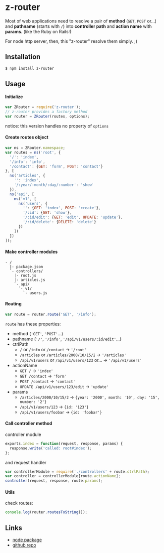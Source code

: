z-router
==

Most of web applications need to resolve a pair of **method** (`GET`, `POST` or...) and **pathname** (starts with `/`) into **controller path** and **action name** with **params**. (like the Ruby on Rails!)

For node http server, then, this "z-router" resolve them simply. ;)

## Installation
```sh
$ npm install z-router
```

## Usage

#### Initialize

```js
var ZRouter = require('z-router');
// z-router provides a factory method
var router = ZRouter(routes, options);
```

notice: this version handles no property of `options`

#### Create routes object

```js
var ns = ZRouter.namespace;
var routes = ns('root', {
  '/': 'index',
  '/info': 'info',
  '/contact': {GET: 'form', POST: 'contact'}
}, [
  ns('articles', {
    '': 'index',
    '/:year/:month/:day/:number': 'show'
  }),
  ns('api', [
    ns('v1', [
      ns('users', {
        '': {GET: 'index', POST: 'create'},
        '/:id': {GET: 'show'},
        '/:id/edit': {GET: 'edit', UPDATE: 'update'},
        '/:id/delete': {DELETE: 'delete'}
      })
    ])
  ])
]);
```

#### Make controller modules

```
- /
  |- package.json
  `- controllers/
    |- root.js
    |- articles.js
    `- api/
      `- v1/
        `- users.js
```

#### Routing

```js
var route = router.route('GET', '/info');
```

`route` has these properties:
- method (`'GET'`, `'POST'`...)
- pathname (`'/'`, `'/info'`, `'/api/v1/users/:id/edit'`...)
- ctrlPath
  - `/` or `/info` or `/contact` -> `'/root'`
  - `/articles` or `/articles/2000/10/15/2` -> `'/articles'`
  - `/api/v1/users` or `/api/v1/users/123` or... -> `'/api/v1/users'`
- actionName
  - `GET /` -> `'index'`
  - `GET /contact` -> `'form'`
  - `POST /contact` -> `'contact'`
  - `UPDATE /api/v1/users/123/edit` -> `'update'`
- params
  - `/articles/2000/10/15/2` -> `{year: '2000', month: '10', day: '15', number: '2'}`
  - `/api/v1/users/123` -> `{id: '123'}`
  - `/api/v1/users/foobar` -> `{id: 'foobar'}`

#### Call controller method

controller module

```js
exports.index = function(request, response, params) {
  response.write('called: root#index');
};
```

and request handler

```js
var controllerModule = require('./controllers' + route.ctrlPath);
var controller = controllerModule[route.actionName];
controller(request, response, route.params);
```

#### Utils

check routes:

```js
console.log(router.routesToString());
```

## Links

- [node package](https://www.npmjs.com/package/z-router)
- [github repo](https://github.com/ztrehagem/node-z-router)
